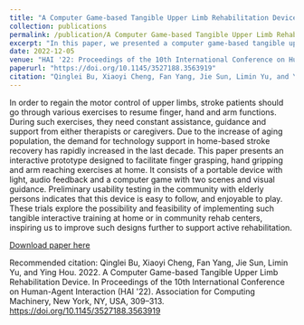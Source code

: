 ```yaml
---
title: "A Computer Game-based Tangible Upper Limb Rehabilitation Device"
collection: publications
permalink: /publication/A Computer Game-based Tangible Upper Limb Rehabilitation Device.
excerpt: "In this paper, we presented a computer game-based tangible upper limb rehab device for stroke people to stimulate them to exercise. "
date: 2022-12-05
venue: "HAI '22: Proceedings of the 10th International Conference on Human-Agent Interaction"
paperurl: "https://doi.org/10.1145/3527188.3563919"
citation: "Qinglei Bu, Xiaoyi Cheng, Fan Yang, Jie Sun, Limin Yu, and Ying Hou. 2022. A Computer Game-based Tangible Upper Limb Rehabilitation Device. In Proceedings of the 10th International Conference on Human-Agent Interaction (HAI '22). Association for Computing Machinery, New York, NY, USA, 309–313. https://doi.org/10.1145/3527188.3563919"
---
```


In order to regain the motor control of upper limbs, stroke patients should go through various exercises to resume finger, hand and arm functions. During such exercises, they need constant assistance, guidance and support from either therapists or caregivers. Due to the increase of aging population, the demand for technology support in home-based stroke recovery has rapidly increased in the last decade. This paper presents an interactive prototype designed to facilitate finger grasping, hand gripping and arm reaching exercises at home. It consists of a portable device with light, audio feedback and a computer game with two scenes and visual guidance. Preliminary usability testing in the community with elderly persons indicates that this device is easy to follow, and enjoyable to play. These trials explore the possibility and feasibility of implementing such tangible interactive training at home or in community rehab centers, inspiring us to improve such designs further to support active rehabilitation.

[Download paper here](http://FANFANFAN2506.github.io/files/Computer_Game_Based.pdf)

Recommended citation: Qinglei Bu, Xiaoyi Cheng, Fan Yang, Jie Sun, Limin Yu, and Ying Hou. 2022. A Computer Game-based Tangible Upper Limb Rehabilitation Device. In Proceedings of the 10th International Conference on Human-Agent Interaction (HAI '22). Association for Computing Machinery, New York, NY, USA, 309–313. https://doi.org/10.1145/3527188.3563919
